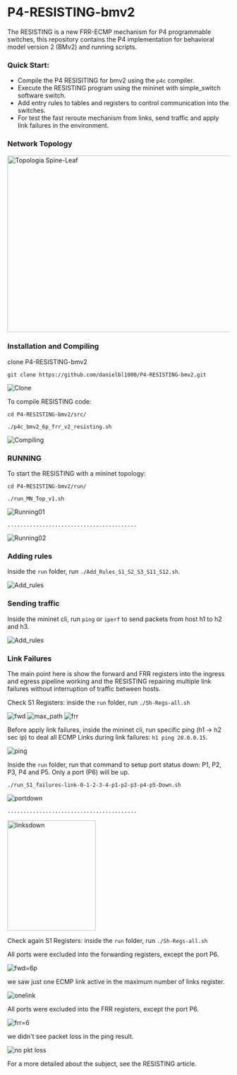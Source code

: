 # P4-RESISTING-bmv2

The RESISTING is a new FRR-ECMP mechanism for P4 programmable switches, this repository contains the P4  implementation for behavioral model version 2 (BMv2) and running scripts.

### Quick Start:
* Compile the P4 RESISITING for bmv2 using the `p4c` compiler.
* Execute the RESISTING program using the mininet with simple_switch software switch.  
* Add entry rules to tables and registers to control communication into the switches.
* For test the fast reroute mechanism from links, send traffic and apply link failures in the environment.

### Network Topology 
<img src="top-spine-leaf.jpg" alt="Topologia Spine-Leaf"  width="550" height="400"/>

### Installation and Compiling
clone P4-RESISTING-bmv2
```
git clone https://github.com/danielbl1000/P4-RESISTING-bmv2.git
```
<img src="/figs/fig01.JPG" alt="Clone">

To compile RESISTING code:
```
cd P4-RESISTING-bmv2/src/
```
```
./p4c_bmv2_6p_frr_v2_resisting.sh
```
<img src="/figs/fig02.JPG" alt="Compiling">

### RUNNING
To start the RESISTING with a mininet topology:
```
cd P4-RESISTING-bmv2/run/
```
```
./run_MN_Top_v1.sh
```
<img src="/figs/fig03.JPG" alt="Running01">

`.........................................`

<img src="/figs/fig04.JPG" alt="Running02">

### Adding rules 
Inside the `run` folder, run `./Add_Rules_S1_S2_S3_S11_S12.sh`.

<img src="/figs/fig05.JPG" alt="Add_rules">

### Sending traffic 
Inside the mininet cli, run `ping` or `iperf` to send packets from host h1 to h2 and h3.

<img src="/figs/fig06.JPG" alt="Add_rules">

### Link Failures
 
The main point here is show the forward and FRR registers into the ingress and egress pipeline working and the RESISTING repairing multiple link failures without interruption of traffic between hosts.

Check S1 Registers: inside the `run` folder, run `./Sh-Regs-all.sh`

<img src="/figs/fig07.JPG" alt="fwd">
<img src="/figs/fig08.JPG" alt="max_path">
<img src="/figs/fig09.JPG" alt="frr">

Before apply link failures, inside the mininet cli, run specific ping (h1 -> h2 sec ip) to deal all ECMP Links during link failures: `h1 ping 20.0.0.15`.

<img src="/figs/fig10.JPG" alt="ping">

Inside the `run` folder, run that command to setup port status down: P1, P2, P3, P4 and P5. Only a port (P6) will be up. 
```
./run_S1_failures-link-0-1-2-3-4-p1-p2-p3-p4-p5-Down.sh
```
<img src="/figs/fig12.JPG" alt="portdown">

`.........................................`

<img src="/figs/fig11.jpg" alt="linksdown" width="200" height="250"/>

Check again S1 Registers: inside the `run` folder, run `./Sh-Regs-all.sh`

All ports were excluded into the forwarding registers, except the port P6.

<img src="/figs/fig13.JPG" alt="fwd=6p">

we saw just one ECMP link active in the maximum number of links register. 

<img src="/figs/fig14.JPG" alt="onelink">

All ports were excluded into the FRR registers, except the port P6.

<img src="/figs/fig15.JPG" alt="frr=6">

we didn't see packet loss in the ping result.

<img src="/figs/fig16.JPG" alt="no pkt loss">

For a more detailed about the subject, see the RESISTING article.
